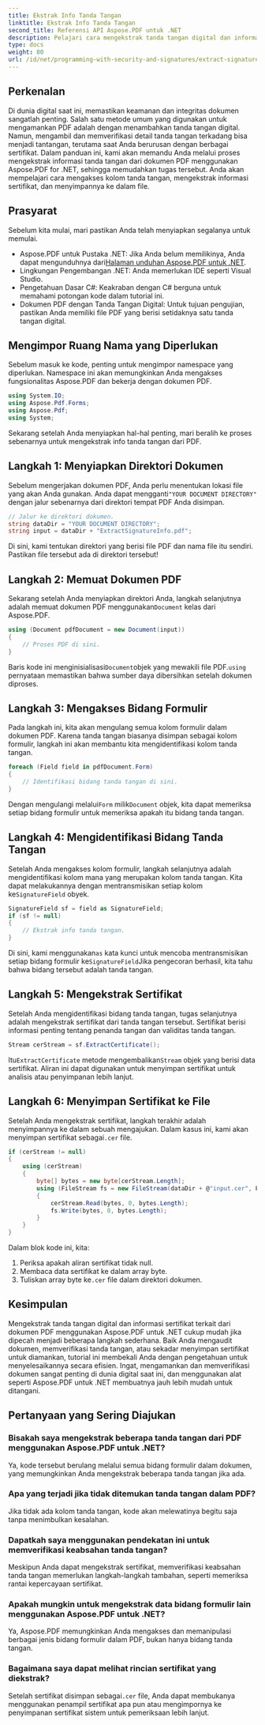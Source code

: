 ```yaml
---
title: Ekstrak Info Tanda Tangan
linktitle: Ekstrak Info Tanda Tangan
second_title: Referensi API Aspose.PDF untuk .NET
description: Pelajari cara mengekstrak tanda tangan digital dan informasi sertifikat dari dokumen PDF menggunakan Aspose.PDF untuk .NET. Panduan langkah demi langkah lengkap untuk pengembang C#.
type: docs
weight: 80
url: /id/net/programming-with-security-and-signatures/extract-signature-info/
---
```

## Perkenalan

Di dunia digital saat ini, memastikan keamanan dan integritas dokumen sangatlah penting. Salah satu metode umum yang digunakan untuk mengamankan PDF adalah dengan menambahkan tanda tangan digital. Namun, mengambil dan memverifikasi detail tanda tangan terkadang bisa menjadi tantangan, terutama saat Anda berurusan dengan berbagai sertifikat. Dalam panduan ini, kami akan memandu Anda melalui proses mengekstrak informasi tanda tangan dari dokumen PDF menggunakan Aspose.PDF for .NET, sehingga memudahkan tugas tersebut. Anda akan mempelajari cara mengakses kolom tanda tangan, mengekstrak informasi sertifikat, dan menyimpannya ke dalam file.

## Prasyarat

Sebelum kita mulai, mari pastikan Anda telah menyiapkan segalanya untuk memulai.

-  Aspose.PDF untuk Pustaka .NET: Jika Anda belum memilikinya, Anda dapat mengunduhnya dari[Halaman unduhan Aspose.PDF untuk .NET](https://releases.aspose.com/pdf/net/). 
- Lingkungan Pengembangan .NET: Anda memerlukan IDE seperti Visual Studio.
- Pengetahuan Dasar C#: Keakraban dengan C# berguna untuk memahami potongan kode dalam tutorial ini.
- Dokumen PDF dengan Tanda Tangan Digital: Untuk tujuan pengujian, pastikan Anda memiliki file PDF yang berisi setidaknya satu tanda tangan digital.

## Mengimpor Ruang Nama yang Diperlukan

Sebelum masuk ke kode, penting untuk mengimpor namespace yang diperlukan. Namespace ini akan memungkinkan Anda mengakses fungsionalitas Aspose.PDF dan bekerja dengan dokumen PDF.

```csharp
using System.IO;
using Aspose.Pdf.Forms;
using Aspose.Pdf;
using System;
```

Sekarang setelah Anda menyiapkan hal-hal penting, mari beralih ke proses sebenarnya untuk mengekstrak info tanda tangan dari PDF.

## Langkah 1: Menyiapkan Direktori Dokumen

 Sebelum mengerjakan dokumen PDF, Anda perlu menentukan lokasi file yang akan Anda gunakan. Anda dapat mengganti`"YOUR DOCUMENT DIRECTORY"` dengan jalur sebenarnya dari direktori tempat PDF Anda disimpan.

```csharp
// Jalur ke direktori dokumen.
string dataDir = "YOUR DOCUMENT DIRECTORY";
string input = dataDir + "ExtractSignatureInfo.pdf";
```

Di sini, kami tentukan direktori yang berisi file PDF dan nama file itu sendiri. Pastikan file tersebut ada di direktori tersebut!

## Langkah 2: Memuat Dokumen PDF

 Sekarang setelah Anda menyiapkan direktori Anda, langkah selanjutnya adalah memuat dokumen PDF menggunakan`Document` kelas dari Aspose.PDF.

```csharp
using (Document pdfDocument = new Document(input))
{
    // Proses PDF di sini.
}
```

 Baris kode ini menginisialisasi`Document`objek yang mewakili file PDF.`using` pernyataan memastikan bahwa sumber daya dibersihkan setelah dokumen diproses.

## Langkah 3: Mengakses Bidang Formulir

Pada langkah ini, kita akan mengulang semua kolom formulir dalam dokumen PDF. Karena tanda tangan biasanya disimpan sebagai kolom formulir, langkah ini akan membantu kita mengidentifikasi kolom tanda tangan.

```csharp
foreach (Field field in pdfDocument.Form)
{
    // Identifikasi bidang tanda tangan di sini.
}
```

 Dengan mengulangi melalui`Form` milik`Document` objek, kita dapat memeriksa setiap bidang formulir untuk memeriksa apakah itu bidang tanda tangan.

## Langkah 4: Mengidentifikasi Bidang Tanda Tangan

 Setelah Anda mengakses kolom formulir, langkah selanjutnya adalah mengidentifikasi kolom mana yang merupakan kolom tanda tangan. Kita dapat melakukannya dengan mentransmisikan setiap kolom ke`SignatureField` obyek.

```csharp
SignatureField sf = field as SignatureField;
if (sf != null)
{
    // Ekstrak info tanda tangan.
}
```

 Di sini, kami menggunakan`as` kata kunci untuk mencoba mentransmisikan setiap bidang formulir ke`SignatureField`Jika pengecoran berhasil, kita tahu bahwa bidang tersebut adalah tanda tangan.

## Langkah 5: Mengekstrak Sertifikat

Setelah Anda mengidentifikasi bidang tanda tangan, tugas selanjutnya adalah mengekstrak sertifikat dari tanda tangan tersebut. Sertifikat berisi informasi penting tentang penanda tangan dan validitas tanda tangan.

```csharp
Stream cerStream = sf.ExtractCertificate();
```

 Itu`ExtractCertificate` metode mengembalikan`Stream` objek yang berisi data sertifikat. Aliran ini dapat digunakan untuk menyimpan sertifikat untuk analisis atau penyimpanan lebih lanjut.

## Langkah 6: Menyimpan Sertifikat ke File

 Setelah Anda mengekstrak sertifikat, langkah terakhir adalah menyimpannya ke dalam sebuah mengajukan. Dalam kasus ini, kami akan menyimpan sertifikat sebagai`.cer` file.

```csharp
if (cerStream != null)
{
    using (cerStream)
    {
        byte[] bytes = new byte[cerStream.Length];
        using (FileStream fs = new FileStream(dataDir + @"input.cer", FileMode.CreateNew))
        {
            cerStream.Read(bytes, 0, bytes.Length);
            fs.Write(bytes, 0, bytes.Length);
        }
    }
}
```

Dalam blok kode ini, kita:

1. Periksa apakah aliran sertifikat tidak null.
2. Membaca data sertifikat ke dalam array byte.
3.  Tuliskan array byte ke`.cer` file dalam direktori dokumen.

## Kesimpulan

Mengekstrak tanda tangan digital dan informasi sertifikat terkait dari dokumen PDF menggunakan Aspose.PDF untuk .NET cukup mudah jika dipecah menjadi beberapa langkah sederhana. Baik Anda mengaudit dokumen, memverifikasi tanda tangan, atau sekadar menyimpan sertifikat untuk diamankan, tutorial ini membekali Anda dengan pengetahuan untuk menyelesaikannya secara efisien. Ingat, mengamankan dan memverifikasi dokumen sangat penting di dunia digital saat ini, dan menggunakan alat seperti Aspose.PDF untuk .NET membuatnya jauh lebih mudah untuk ditangani.

## Pertanyaan yang Sering Diajukan

### Bisakah saya mengekstrak beberapa tanda tangan dari PDF menggunakan Aspose.PDF untuk .NET?
Ya, kode tersebut berulang melalui semua bidang formulir dalam dokumen, yang memungkinkan Anda mengekstrak beberapa tanda tangan jika ada.

### Apa yang terjadi jika tidak ditemukan tanda tangan dalam PDF?
Jika tidak ada kolom tanda tangan, kode akan melewatinya begitu saja tanpa menimbulkan kesalahan.

### Dapatkah saya menggunakan pendekatan ini untuk memverifikasi keabsahan tanda tangan?
Meskipun Anda dapat mengekstrak sertifikat, memverifikasi keabsahan tanda tangan memerlukan langkah-langkah tambahan, seperti memeriksa rantai kepercayaan sertifikat.

### Apakah mungkin untuk mengekstrak data bidang formulir lain menggunakan Aspose.PDF untuk .NET?
Ya, Aspose.PDF memungkinkan Anda mengakses dan memanipulasi berbagai jenis bidang formulir dalam PDF, bukan hanya bidang tanda tangan.

### Bagaimana saya dapat melihat rincian sertifikat yang diekstrak?
 Setelah sertifikat disimpan sebagai`.cer` file, Anda dapat membukanya menggunakan penampil sertifikat apa pun atau mengimpornya ke penyimpanan sertifikat sistem untuk pemeriksaan lebih lanjut.